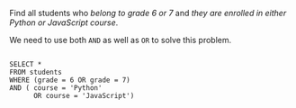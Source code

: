 Find all students
who
_belong to grade 6 or 7_
and
_they are enrolled in either Python or JavaScript course_.

We need to use both `AND` as well as `OR` to solve this problem.

<codeblock language="sql" dbName="students1.db" type="lesson">
<code>
SELECT *
FROM students
WHERE (grade = 6 OR grade = 7)
AND ( course = 'Python'
      OR course = 'JavaScript')
</code>
</codeblock>